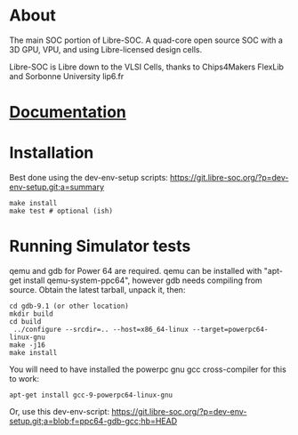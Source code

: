 # About

The main SOC portion of Libre-SOC. A quad-core open source SOC with a 3D GPU,
VPU, and using Libre-licensed design cells.

Libre-SOC is Libre down to the VLSI Cells, thanks to Chips4Makers FlexLib
and Sorbonne University lip6.fr

# [Documentation](https://libre-soc.org/docs/)

# Installation

Best done using the dev-env-setup scripts:
https://git.libre-soc.org/?p=dev-env-setup.git;a=summary

    make install
    make test # optional (ish)

# Running Simulator tests

qemu and gdb for Power 64 are required.  qemu can be installed with
"apt-get install qemu-system-ppc64", however gdb needs compiling from
source.  Obtain the latest tarball, unpack it, then:

    cd gdb-9.1 (or other location)
    mkdir build
    cd build
     ../configure --srcdir=.. --host=x86_64-linux --target=powerpc64-linux-gnu
    make -j16
    make install

You will need to have installed the powerpc gnu gcc cross-compiler for
this to work:

    apt-get install gcc-9-powerpc64-linux-gnu

Or, use this dev-env-script:
https://git.libre-soc.org/?p=dev-env-setup.git;a=blob;f=ppc64-gdb-gcc;hb=HEAD
